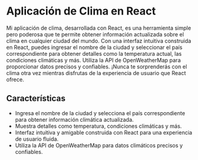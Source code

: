# Aplicación de Clima en React

Mi aplicación de clima, desarrollada con React, es una herramienta simple pero poderosa que te permite obtener información actualizada sobre el clima en cualquier ciudad del mundo. Con una interfaz intuitiva construida en React, puedes ingresar el nombre de la ciudad y seleccionar el país correspondiente para obtener detalles como la temperatura actual, las condiciones climáticas y más. Utiliza la API de OpenWeatherMap para proporcionar datos precisos y confiables. ¡Nunca te sorprenderás con el clima otra vez mientras disfrutas de la experiencia de usuario que React ofrece.

## Características

- Ingresa el nombre de la ciudad y selecciona el país correspondiente para obtener información climática actualizada.
- Muestra detalles como temperatura, condiciones climáticas y más.
- Interfaz intuitiva y amigable construida con React para una experiencia de usuario fluida.
- Utiliza la API de OpenWeatherMap para datos climáticos precisos y confiables.
